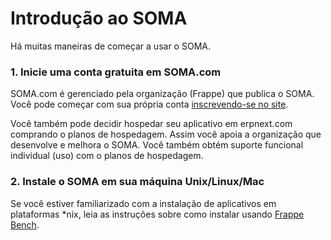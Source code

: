 # Introdução ao SOMA


Há muitas maneiras de começar a usar o SOMA.


### 1. Inicie uma conta gratuita em SOMA.com


SOMA.com é gerenciado pela organização (Frappe) que publica o SOMA.
Você pode começar com sua própria conta [inscrevendo-se no
site](https://erpnext.com).


Você também pode decidir hospedar seu aplicativo em erpnext.com comprando o
planos de hospedagem. Assim você apoia a organização que desenvolve e
melhora o SOMA. Você também obtém suporte funcional individual (uso) com o
planos de hospedagem.


### 2. Instale o SOMA em sua máquina Unix/Linux/Mac


Se você estiver familiarizado com a instalação de aplicativos em plataformas \*nix, leia as instruções sobre como instalar usando [Frappe Bench](https://github.com/frappe/bench).


